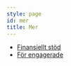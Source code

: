 ```yaml
---
style: page
id: mer
title: Mer
---
```


- [Finansiellt stöd](/mer/finansiellt-stod)
- [För engagerade](/mer/engagerade)